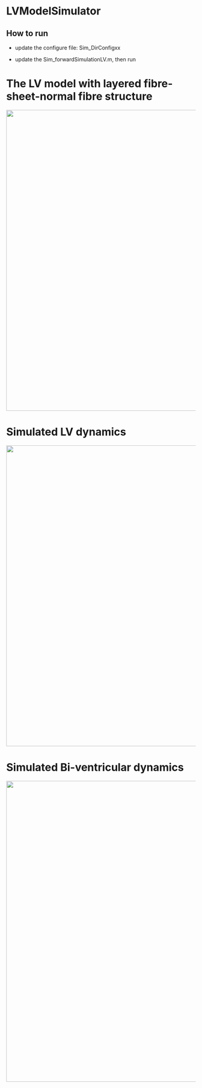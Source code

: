 # LVModelSimulator

## How to run
* update the configure file: Sim_DirConfigxx

* update the Sim_forwardSimulationLV.m, then run


# The LV model with layered fibre-sheet-normal fibre structure
<img src="../../Figures/LVMechanicsModel.png" width="800">

# Simulated LV dynamics
<img src="../../Figures/overlapedLVEndoSurface_MRI.png" width="800">

# Simulated Bi-ventricular dynamics
<img src="../../Figures/biventricle_2.gif" width="800">
